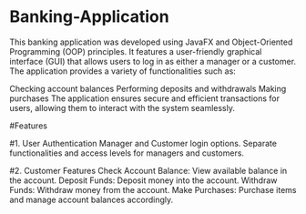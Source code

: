 # Banking-Application

This banking application was developed using JavaFX and Object-Oriented Programming (OOP) principles. It features a user-friendly graphical interface (GUI) that allows users to log in as either a manager or a customer. The application provides a variety of functionalities such as:

Checking account balances
Performing deposits and withdrawals
Making purchases
The application ensures secure and efficient transactions for users, allowing them to interact with the system seamlessly.

#Features

#1. User Authentication
Manager and Customer login options.
Separate functionalities and access levels for managers and customers.

#2. Customer Features
Check Account Balance: View available balance in the account.
Deposit Funds: Deposit money into the account.
Withdraw Funds: Withdraw money from the account.
Make Purchases: Purchase items and manage account balances accordingly.
